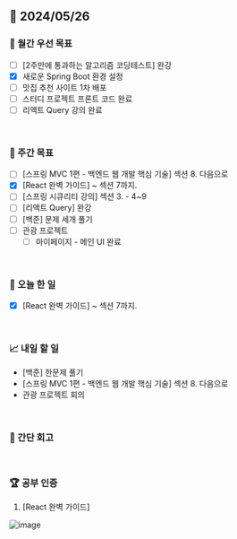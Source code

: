 ## 📅 2024/05/26

### 🚀 월간 우선 목표

- [ ] [2주만에 통과하는 알고리즘 코딩테스트] 완강
- [x] 새로운 Spring Boot 환경 설정
- [ ] 맛집 추천 사이트 1차 배포
- [ ] 스터디 프로젝트 프론트 코드 완료
- [ ] 리액트 Query 강의 완료

<br />

### 👏 주간 목표

- [ ] [스프링 MVC 1편 - 백엔드 웹 개발 핵심 기술] 섹션 8. 다음으로
- [x] [React 완벽 가이드] ~ 섹션 7까지.
- [ ] [스프링 시큐리티 강의] 섹션 3. - 4~9
- [ ] [리액트 Query] 완강
- [ ] [백준] 문제 세개 풀기
- [ ] 관광 프로젝트
  - [ ] 마이페이지 - 메인 UI 완료

<br />

### 💯 오늘 한 일

- [x] [React 완벽 가이드] ~ 섹션 7까지.

<br />

### 📈 내일 할 일

- [백준] 한문제 풀기
- [스프링 MVC 1편 - 백엔드 웹 개발 핵심 기술] 섹션 8. 다음으로
- 관광 프로젝트 회의

<br />

### 🤔 간단 회고

<br />

### 🏆 공부 인증

1.  [React 완벽 가이드]

![image](https://github.com/suld2495/TIL/assets/42727909/85453618-0a9c-45ca-821b-a54f1b7f63d8)

